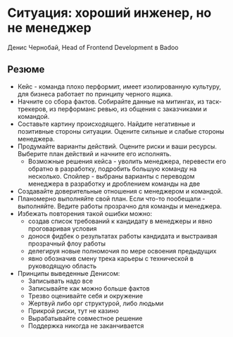 # Ситуация: хороший инженер, но не менеджер
Денис Чернобай, Head of Frontend Development в Badoo

## Резюме
* Кейс - команда плохо перформит, имеет изолированную культуру, для бизнеса работает по принципу черного ящика.
* Начните со сбора фактов. Собирайте данные на митингах, из таск-трекеров, из перформанс ревью, из общения с заказчиками и командой.
* Составьте картину происходящего. Найдите негативные и позитивные стороны ситуации. Оцените сильные и слабые стороны менеджера.
* Продумайте варианты действий. Оцените риски и ваши ресурсы. Выберите план действий и начните его исполнять.
  * Возможные решения кейса - уволить менеджера, перевести его обратно в разработку, подробить большую команду на несколько. Спойлер - выбраны варианты с переводом менеджера в разработку и дроблением команды на две
* Создавайте доверительные отношения с менеджером и командой.
* Планомерно выполняйте свой план. Если что-то пообещали - выполняйте. Ведите работы прозрачно для команды и менеджера.
* Избежать повторения такой ошибки можно:
  * создав список требований к кандидату в менеджеры и явно проговаривая условия
  * донося фидбек о результатах работы кандидата и выстраивая прозрачный флоу работы
  * делегируя новые полномочия по мере освоения предыдущих
  * явно обозначив смену трека карьеры с технической в руководящую область
* Принципы выведенные Денисом:
  * Записывать надо все
  * Записывайте как можно больше фактов
  * Трезво оценивайте себя и окружение
  * Жертвуй либо орг структурой, либо людьми
  * Прикрой риски, тут не казино
  * Вырабатывайте совместное решение
  * Поддержка никогда не заканчивается
